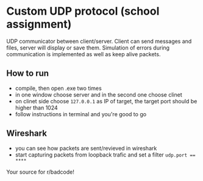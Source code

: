 # Custom UDP protocol (school assignment)

UDP communicator between client/server. Client can send messages and files, server will display or save them.
Simulation of errors during communication is implemented as well as keep alive packets.  

## How to run
* compile, then open .exe two times
* in one window choose server and in the second one choose clinet
* on clinet side choose `127.0.0.1` as IP of target, the target port should be higher than 1024
* follow instructions in terminal and you're good to go

## Wireshark
* you can see how packets are sent/revieved in wireshark
* start capturing packets from loopback trafic and set a filter `udp.port == ****`
  

Your source for r/badcode!
